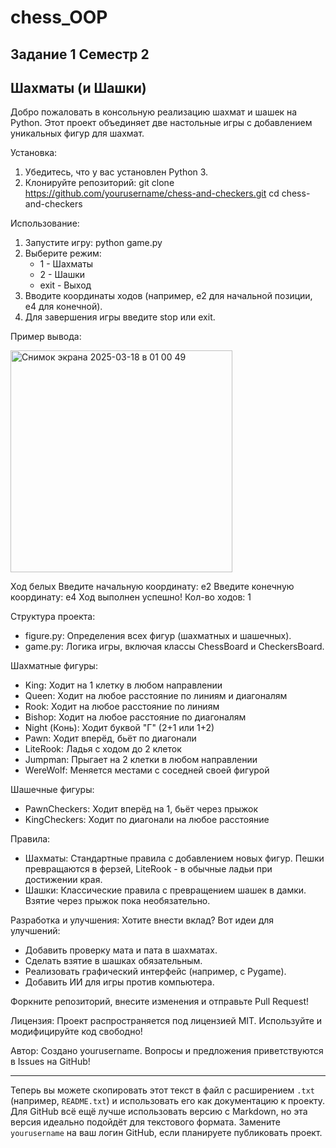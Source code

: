 # chess_OOP
Задание 1 Семестр 2
---

## Шахматы (и Шашки)

Добро пожаловать в консольную реализацию шахмат и шашек на Python. Этот проект объединяет две настольные игры с добавлением уникальных фигур для шахмат.

Установка:
1. Убедитесь, что у вас установлен Python 3.
2. Клонируйте репозиторий:
   git clone https://github.com/yourusername/chess-and-checkers.git
   cd chess-and-checkers

Использование:
1. Запустите игру:
   python game.py
2. Выберите режим:
   - 1 - Шахматы
   - 2 - Шашки
   - exit - Выход
3. Вводите координаты ходов (например, e2 для начальной позиции, e4 для конечной).
4. Для завершения игры введите stop или exit.

Пример вывода:

<img width="355" alt="Снимок экрана 2025-03-18 в 01 00 49" src="https://github.com/user-attachments/assets/0d937e2f-8e30-4dad-8a73-05efa9d2b4de" />


Ход белых
Введите начальную координату: e2
Введите конечную координату: e4
Ход выполнен успешно!
Кол-во ходов: 1

Структура проекта:
- figure.py: Определения всех фигур (шахматных и шашечных).
- game.py: Логика игры, включая классы ChessBoard и CheckersBoard.

Шахматные фигуры:
- King: Ходит на 1 клетку в любом направлении
- Queen: Ходит на любое расстояние по линиям и диагоналям
- Rook: Ходит на любое расстояние по линиям
- Bishop: Ходит на любое расстояние по диагоналям
- Night (Конь): Ходит буквой "Г" (2+1 или 1+2)
- Pawn: Ходит вперёд, бьёт по диагонали
- LiteRook: Ладья с ходом до 2 клеток
- Jumpman: Прыгает на 2 клетки в любом направлении
- WereWolf: Меняется местами с соседней своей фигурой

Шашечные фигуры:
- PawnCheckers: Ходит вперёд на 1, бьёт через прыжок
- KingCheckers: Ходит по диагонали на любое расстояние

Правила:
- Шахматы: Стандартные правила с добавлением новых фигур. Пешки превращаются в ферзей, LiteRook - в обычные ладьи при достижении края.
- Шашки: Классические правила с превращением шашек в дамки. Взятие через прыжок пока необязательно.

Разработка и улучшения:
Хотите внести вклад? Вот идеи для улучшений:
- Добавить проверку мата и пата в шахматах.
- Сделать взятие в шашках обязательным.
- Реализовать графический интерфейс (например, с Pygame).
- Добавить ИИ для игры против компьютера.

Форкните репозиторий, внесите изменения и отправьте Pull Request!

Лицензия:
Проект распространяется под лицензией MIT. Используйте и модифицируйте код свободно!

Автор:
Создано yourusername. Вопросы и предложения приветствуются в Issues на GitHub!

---

Теперь вы можете скопировать этот текст в файл с расширением `.txt` (например, `README.txt`) и использовать его как документацию к проекту. Для GitHub всё ещё лучше использовать версию с Markdown, но эта версия идеально подойдёт для текстового формата. Замените `yourusername` на ваш логин GitHub, если планируете публиковать проект.
